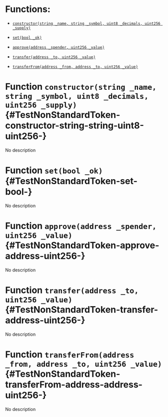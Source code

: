 # Functions:

- [`constructor(string _name, string _symbol, uint8 _decimals, uint256 _supply)`](#TestNonStandardToken-constructor-string-string-uint8-uint256-)

- [`set(bool _ok)`](#TestNonStandardToken-set-bool-)

- [`approve(address _spender, uint256 _value)`](#TestNonStandardToken-approve-address-uint256-)

- [`transfer(address _to, uint256 _value)`](#TestNonStandardToken-transfer-address-uint256-)

- [`transferFrom(address _from, address _to, uint256 _value)`](#TestNonStandardToken-transferFrom-address-address-uint256-)

# Function `constructor(string _name, string _symbol, uint8 _decimals, uint256 _supply)` {#TestNonStandardToken-constructor-string-string-uint8-uint256-}

No description

# Function `set(bool _ok)` {#TestNonStandardToken-set-bool-}

No description

# Function `approve(address _spender, uint256 _value)` {#TestNonStandardToken-approve-address-uint256-}

No description

# Function `transfer(address _to, uint256 _value)` {#TestNonStandardToken-transfer-address-uint256-}

No description

# Function `transferFrom(address _from, address _to, uint256 _value)` {#TestNonStandardToken-transferFrom-address-address-uint256-}

No description
